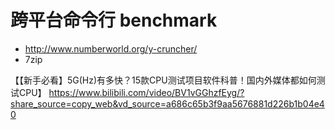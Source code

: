 # 跨平台命令行 benchmark

- http://www.numberworld.org/y-cruncher/
- 7zip

【【新手必看】5G(Hz)有多快？15款CPU测试项目软件科普！国内外媒体都如何测试CPU】 https://www.bilibili.com/video/BV1vGGhzfEyg/?share_source=copy_web&vd_source=a686c65b3f9aa5676881d226b1b04e40
